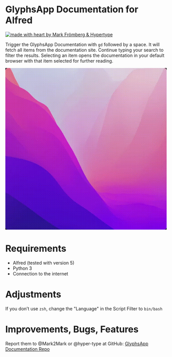 # GlyphsApp Documentation for Alfred

[![made with heart by Mark Frömberg & Hypertype](https://img.shields.io/badge/made%20with%20%E2%99%A5%20by-mark%20frömberg-F9DE64.svg?style=flat)](https://github.com/Mark2Mark)

Trigger the GlyphsApp Documentation with `gd` followed by a space. It will fetch all items from the documentation site. Continue typing your search to filter the results. Selecting an item opens the documentation in your default browser with that item selected for further reading.

![Alt Text](.images/alfred-glyphs-docu-1.gif)


# Requirements

- Alfred (tested with version 5)
- Python 3
- Connection to the internet


# Adjustments

If you don’t use `zsh`, change the "Language" in the Script Filter to `bin/bash`

# Improvements, Bugs, Features

Report them to @Mark2Mark or @hyper-type at GitHub:
[GlyphsApp Documentation Repo](https://github.com/hyper-type/alfred-glyphs-docu)
